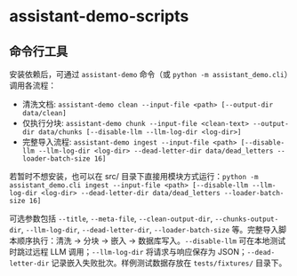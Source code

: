 # assistant-demo-scripts

## 命令行工具

安装依赖后，可通过 `assistant-demo` 命令（或 `python -m assistant_demo.cli`）调用各流程：

- 清洗文档: `assistant-demo clean --input-file <path> [--output-dir data/clean]`
- 仅执行分块: `assistant-demo chunk --input-file <clean-text> --output-dir data/chunks [--disable-llm --llm-log-dir <log-dir>]`
- 完整导入流程: `assistant-demo ingest --input-file <path> [--disable-llm --llm-log-dir <log-dir> --dead-letter-dir data/dead_letters --loader-batch-size 16]`

若暂时不想安装，也可以在 src/ 目录下直接用模块方式运行：`python -m assistant_demo.cli ingest --input-file <path> [--disable-llm --llm-log-dir <log-dir> --dead-letter-dir data/dead_letters --loader-batch-size 16]`

可选参数包括 `--title`, `--meta-file`, `--clean-output-dir`, `--chunks-output-dir`, `--llm-log-dir`, `--dead-letter-dir`, `--loader-batch-size` 等。完整导入脚本顺序执行：清洗 → 分块 → 嵌入 → 数据库写入。`--disable-llm` 可在本地测试时跳过远程 LLM 调用；`--llm-log-dir` 将请求与响应保存为 JSON；`--dead-letter-dir` 记录嵌入失败批次。样例测试数据存放在 `tests/fixtures/` 目录下。
